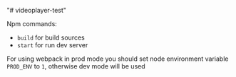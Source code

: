 "# videoplayer-test" 

Npm commands:
- `build` for build sources  
- `start` for run dev server  

For using webpack in prod mode you should set node environment variable `PROD_ENV` to `1`, otherwise dev mode will be used